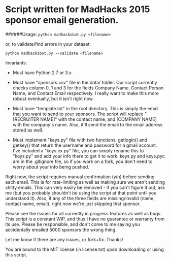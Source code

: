 # Script written for MadHacks 2015 sponsor email generation.

######Usage:
`python madhacksbot.py <filename>`

or, to validate/find errors in your dataset:

`python madhacksbot.py --validate <filename>`


Invariants:
* Must have Python 2.7 or 3.x

* Must have "sponsors.csv" file in the data/ folder. Our script currently checks column 0, 1 and 3 for the fields Company Name, Contact Person Name, and Contact Email respectively. I really want to make this more robust eventually, but it isn't right now. 

* Must have "template.txt" in the root directory. This is simply the email that you want to send to your sponsors. The script will replace "[RECRUITER NAME]" with the contact name, and [COMPANY NAME] with the company's name. Also, it'll send the email to the email address stored as well.

* Must implement "keys.py" file with two functions: getlogin() and getkey() that return the username and password for a gmail account. I've included a "keys.ex.py" file, you can simply rename this to "keys.py" and add your info there to get it to work. keys.py and keys.pyc are in the .gitignore file, so if you work on a fork, you don't need to worry about your info being pushed.

Right now, the script requires manual confirmation (y/n) before sending each email. This is for rate-limiting as well as making sure we aren't sending shitty emails. This can very easily be removed - if you can't figure it out, ask me (but you probably shouldn't be using the script at that point until you understand it). Also, if any of the three fields are missing/invalid (name, contact name, email), right now we're just skipping that sponsor. 

Please see the Issues for all currently in progress features as well as bugs. This script is a constant WIP, and thus I have no guarantee or warranty from its use. Please be responsible, and don't come to me saying you accidentally emailed 5000 sponsors the wrong thing. 


Let me know if there are any issues, or fork+fix. Thanks!

You are bound to the MIT license (in license.txt) upon downloading or using this script. 
